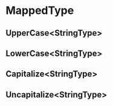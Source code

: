 # MappedType

## UpperCase\<StringType>

## LowerCase\<StringType>

## Capitalize\<StringType>

## Uncapitalize\<StringType>
